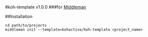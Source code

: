 #koh-template v1.0.0
###for [Middleman](//middlemanapp.com)

##Installation
```
cd path/to/projects
middleman init --template=kohactive/koh-template <project_name>
```